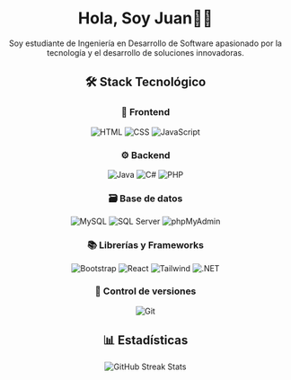<div align="center">
  <h1 align="center">Hola, Soy Juan👨‍💻 </h1>
  <p>Soy estudiante de Ingeniería en Desarrollo de Software apasionado por la tecnología y el desarrollo de soluciones innovadoras.</p>
</div>

<div align="center">
  <h2 align="center">🛠️ Stack Tecnológico</h2>
  
  <h3 align="center">🎨 Frontend</h3>
  <p align="center">
    <img src="https://img.shields.io/badge/HTML5-E34F26?style=for-the-badge&logo=html5&logoColor=white" alt="HTML">
    <img src="https://img.shields.io/badge/CSS3-1572B6?style=for-the-badge&logo=css3&logoColor=white" alt="CSS">
    <img src="https://img.shields.io/badge/JavaScript-F7DF1E?style=for-the-badge&logo=javascript&logoColor=black" alt="JavaScript">
  </p>
  
  <h3 align="center">⚙️ Backend</h3>
  <p align="center">
    <img src="https://img.shields.io/badge/Java-ED8B00?style=for-the-badge&logo=openjdk&logoColor=white" alt="Java">
    <img src="https://img.shields.io/badge/C%23-239120?style=for-the-badge&logo=c-sharp&logoColor=white" alt="C#">
    <img src="https://img.shields.io/badge/PHP-777BB4?style=for-the-badge&logo=php&logoColor=white" alt="PHP">
  </p>
  
  <h3 align="center">🗃️ Base de datos</h3>
  <p align="center">
    <img src="https://img.shields.io/badge/MySQL-4479A1?style=for-the-badge&logo=mysql&logoColor=white" alt="MySQL">
    <img src="https://img.shields.io/badge/SQL%20Server-CC2927?style=for-the-badge&logo=microsoft-sql-server&logoColor=white" alt="SQL Server">
    <img src="https://img.shields.io/badge/phpMyAdmin-6C78AF?style=for-the-badge&logo=phpmyadmin&logoColor=white" alt="phpMyAdmin">
  </p>
  
  <h3 align="center">📚 Librerías y Frameworks</h3>
  <p align="center">
    <img src="https://img.shields.io/badge/Bootstrap-7952B3?style=for-the-badge&logo=bootstrap&logoColor=white" alt="Bootstrap">
    <img src="https://img.shields.io/badge/React-61DAFB?style=for-the-badge&logo=react&logoColor=black" alt="React">
    <img src="https://img.shields.io/badge/Tailwind_CSS-38B2AC?style=for-the-badge&logo=tailwind-css&logoColor=white" alt="Tailwind">
    <img src="https://img.shields.io/badge/.NET-512BD4?style=for-the-badge&logo=dotnet&logoColor=white" alt=".NET">
  </p>
  
  <h3 align="center">🔄 Control de versiones</h3>
  <p align="center">
    <img src="https://img.shields.io/badge/GIT-E44C30?style=for-the-badge&logo=git&logoColor=white" alt="Git">
  </p>
</div>

<div align="center">
  <h2 align="center">📊 Estadísticas</h2>
  
  <img src="https://streak-stats.demolab.com/?user=JuanV24&theme=radical" alt="GitHub Streak Stats"/>
</div>
